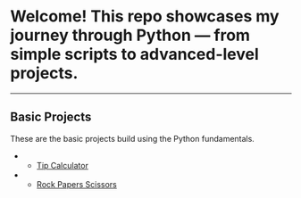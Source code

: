 # Welcome! This repo showcases my journey through Python — from simple scripts to advanced-level projects.

---

## Basic Projects

These are the basic projects build using the Python fundamentals.

- * [Tip Calculator](./tip-calculator/README.md)


- * [Rock Papers Scissors](./rock-paper-scissors/README.md)